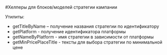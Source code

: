 #Хелперы для блоков/моделей стратегии кампании

 Утилиты:
* getTitleByName – получение названия стратегии по идентификатору
* getPlatform - получение идентификатора платформы
* getNameByPlatform - имя стратегии в зависимости от платформы
* getMinPricePlaceTitle - тексты для выбора стратегии по минимальной цене

